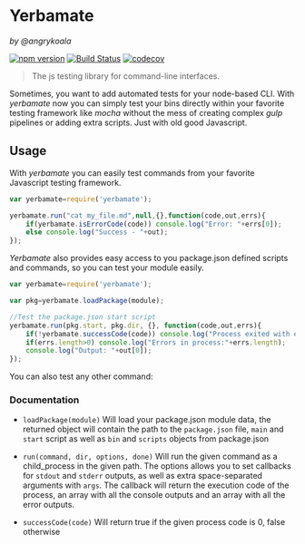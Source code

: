 Yerbamate
=========
_by @angrykoala_

[![npm version](https://badge.fury.io/js/yerbamate.svg)](https://badge.fury.io/js/yerbamate)
[![Build Status](https://travis-ci.org/angrykoala/yerbamate.svg?branch=master)](https://travis-ci.org/angrykoala/yerbamate)
[![codecov](https://codecov.io/gh/angrykoala/yerbamate/branch/master/graph/badge.svg)](https://codecov.io/gh/angrykoala/yerbamate)


> The js testing library for command-line interfaces.

Sometimes, you want to add automated tests for your node-based CLI. With _yerbamate_ now you can simply test your bins directly within your favorite testing framework like _mocha_  without the mess of creating complex _gulp_ pipelines or adding extra scripts. Just with old good Javascript.


## Usage
With _yerbamate_ you can easily test commands from your favorite Javascript testing framework.

```js
var yerbamate=require('yerbamate');

yerbamate.run("cat my_file.md",null,{},function(code,out,errs){
    if(yerbamate.isErrorCode(code)) console.log("Error: "+errs[0]);
    else console.log("Success - "+out);    
});
```

_Yerbamate_ also provides easy access to you package.json defined scripts and commands, so you can test your module easily.

```js
var yerbamate=require('yerbamate');

var pkg=yerbamate.loadPackage(module);

//Test the package.json start script
yerbamate.run(pkg.start, pkg.dir, {}, function(code,out,errs){
    if(!yerbamate.successCode(code)) console.log("Process exited with error code");
    if(errs.length>0) console.log("Errors in process:"+errs.length);
    console.log("Output: "+out[0]);
});
```

You can also test any other command:


### Documentation

* `loadPackage(module)` Will load your package.json module data, the returned object will contain the path to the `package.json` file, `main` and `start` script as well as `bin` and `scripts` objects from package.json

* `run(command, dir, options, done)` Will run the given command as a child_process in the given path. The options allows you to set callbacks for `stdout` and `stderr` outputs, as well as extra space-separated arguments with `args`. The callback will return the execution code of the process, an array with all the console outputs and an array with all the error outputs.

* `successCode(code)` Will return true if the given process code is 0, false otherwise
